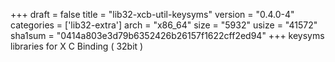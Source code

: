 +++
draft = false
title = "lib32-xcb-util-keysyms"
version = "0.4.0-4"
categories = ['lib32-extra']
arch = "x86_64"
size = "5932"
usize = "41572"
sha1sum = "0414a803e3d79b6352426b26157f1622cff2ed94"
+++
keysyms libraries for X C Binding ( 32bit )